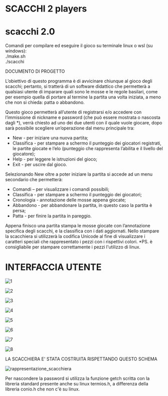 # SCACCHI 2 players

# scacchi 2.0

Comandi per compilare ed eseguire il gioco su terminale linux o wsl (su windows):     
./make.sh    
./scacchi


DOCUMENTO DI PROGETTO

L’obiettivo di questo programma è di avvicinare chiunque al gioco degli scacchi; pertanto, si tratterà di un software didattico che permetterà a qualsiasi utente di imparare quali sono le mosse e le regole basilari, come per esempio quella di portare al termine la partita una volta iniziata, a meno che non si chieda: patta o abbandono. 

Questo gioco permetterà all’utente di registrarsi e/o accedere con l’immissione di nickname e password (che può essere mostrata o nascosta dagli *), verrà chiesto ad uno dei due utenti con il quale vuole giocare, dopo sarà possibile scegliere un’operazione dal menu principale tra: 
-	New - per iniziare una nuova partita;
-	Classifica - per stampare a schermo il punteggio dei giocatori registrati, le partite giocate e l’elo (punteggio che rappresenta l’abilita e il livello del giocatore);
-	Help - per leggere le istruzioni del gioco;
-	Exit - per uscire dal gioco.

Selezionando New oltre a poter iniziare la partita si accede ad un menu secondario che permetterà:
-	Comandi – per visualizzare i comandi possibili;
-	Classifica - per stampare a schermo il punteggio dei giocatori;
-	Cronologia - annotazione delle mosse appena giocate;
-	Abbandono - per abbandonare la partita, in questo caso la partita è persa;
-	Patta - per finire la partita in pareggio.

Appena finisco una partita stampa le mosse giocate con l’annotazione specifica degli scacchi, e la classifica con i dati aggiornati.
Nello stampare la scacchiera si utilizzerà la codifica Unicode al fine di visualizzare i caratteri speciali che rappresentato i pezzi con i rispettivi colori.
*PS. è consigliabile per stampare correttamente i pezzi l'utilizzo di linux.

# INTERFACCIA UTENTE

![1](https://user-images.githubusercontent.com/83581773/189664917-466846cd-6e8a-41b0-b25e-43deb01bb95a.png)

![2](https://user-images.githubusercontent.com/83581773/189666136-9594ea91-28b3-4b84-91fb-9eaa97912618.png)

![3](https://user-images.githubusercontent.com/83581773/189666186-eaccb595-ff4a-4db0-9ed7-ef4ca3c97dbf.png)

![4](https://user-images.githubusercontent.com/83581773/189666267-29b914c8-503d-4e36-9e48-b238c70776e6.png)

![5](https://user-images.githubusercontent.com/83581773/189666305-49716d56-2631-461c-8a9f-805ee74dbf7c.png)

![6](https://user-images.githubusercontent.com/83581773/189666310-924d16d4-c54f-4c50-a11f-f0572d84bbba.png)

![7](https://user-images.githubusercontent.com/83581773/189666313-f5954416-dddc-4bbc-a482-6ad8474ae260.png)

![8](https://user-images.githubusercontent.com/83581773/189666316-68323222-a913-4ffe-b743-c021adf57408.png)


LA SCACCHIERA E' STATA COSTRUITA RISPETTANDO QUESTO SCHEMA

![rappresentazione_scacchiera](https://user-images.githubusercontent.com/83581773/189666734-a6d6eb95-f1be-4432-a0f2-775c073c5bfc.png)

Per nascondere la password si utilizza la funzione getch scritta con la libreria standard presente anche su linux termios.h, a differenza della libreria conio.h che non c'è su linux. 
